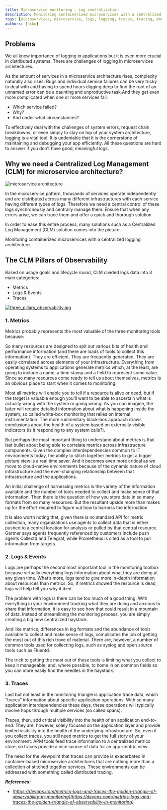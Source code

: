 ```yaml
---
title: Microservice monitoring - Log centralization
description: Monitoring containerized microservices with a centralized logging architecture.
tags: [microservices, microservice, logs, logging, traces, tracing, monitors, monitoing]
authors: [niko]
---
```


## Problems

We all know importance of logging in applications but it is even more crucial in distributed systems. There are challenges of logging in microservices architectures.

As the amount of services in a microservice architecture rises, complexity naturally also rises. Bugs and individual service failures can be very tricky to deal with and having to spend hours digging deep to find the root of an unnamed error can be a daunting and unproductive task.And they get even more complicated when one or more services fail.

- Which service failed?
- Why?
- And under what circumstances?

To effectively deal with the challenges of system errors, request chain breakdowns, or even simply to stay on top of your system architecture, logging is a vital tool. It is undeniable that it is the cornerstone of maintaining and debugging your app efficiently. All these questions are hard to answer if you don’t have good, meaningful logs.

## Why we need a Centralized Log Management (CLM) for microservice architecture?

![microservice architecture](/img/clm/microservices-architecture.png)

In the microservice pattern, thousands of services operate independently and are distributed across many different infrastructures with each service having different types of logs. Therefore we need a central control of these logs synchronously and centrally manage them. Ensure that when any errors arise, we can trace them and offer a quick and thorough solution.

In order to ease this entire process, many solutions such as a Centralized Log Management (CLM) solution comes into the picture.

Monitoring containerized microservices with a centralized logging architecture.

## The CLM Pillars of Observability

Based on usage goals and lifecycle round, CLM divided logs data into 3 main categories:

- Metrics
- Logs & Events
- Traces

[![three_pillars_observability.jpg](/img/clm/three_pillars_observability.png)](/img/clm/three_pillars_observability.png)

### 1. Metrics

Metrics probably represents the most valuable of the three monitoring tools because:

So many resources are designed to spit out various bits of health and performance information (and there are loads of tools to collect this information).
They are efficient.
They are frequently generated.
They are easily correlated across elements of your infrastructure.
Everything from operating systems to applications generate metrics which, at the least, are going to include a name, a time stamp and a field to represent some value. Since so many resources come ready to tell us about themselves, metrics is an obvious place to start when it comes to monitoring.

Most all metrics will enable you to tell if a resource is alive or dead, but if the target is valuable enough you’ll want to be able to ascertain what is actually wrong with the system or going wrong. As you can imagine, the latter will require detailed information about what is happening inside the system, so called white-box monitoring that relies on internal instrumentation. The more rudimentary black-box approach draws conclusions about the health of a system based on externally visible indicators (is it responding to any system calls?).

But perhaps the most important thing to understand about metrics is that last bullet about being able to correlate metrics across infrastructure components. Given the complex interdependencies common to IT environments today, the ability to stitch together metrics to get a bigger picture view is a real time saver. And it becomes even more critical as we move to cloud-native environments because of the dynamic nature of cloud infrastructure and the ever-changing relationship between that infrastructure and the applications.

An initial challenge of harnessing metrics is the variety of the information available and the number of tools needed to collect and make sense of that information. Then there is the question of how you store data in so many formats from so many resources. But the resultant upside more than makes up for the effort required to figure out how to harness the information.

It is also worth noting that, given there is no standard API for metric collection, many organizations use agents to collect data that is either pushed to a central location for analysis or pulled by that central resource. Gartner says agents frequently referenced by customers include push agents Collectd and Telegraf, while Prometheus is cited as a tool to pull information from targets.

### 2. Logs & Events

Logs are perhaps the second most important tool in the monitoring toolbox because virtually everything logs information about what they are doing at any given time. What’s more, logs tend to give more in-depth information about resources than metrics. So, if metrics showed the resource is dead, logs will help tell you why it died.

The problem with logs is there can be too much of a good thing. With everything in your environment tracking what they are doing and anxious to share that information, it is easy to see how that could result in a mountain of data. Instead of streamlining the monitoring process, you are simply creating a big new centralized haystack.

And like metrics, differences in log formats and the abundance of tools available to collect and make sense of logs, complicates the job of getting the most out of this rich trove of material. There are, however, a number of common tools used for collecting logs, such as syslog and open source tools such as Fluentd.

The trick to getting the most out of these tools is limiting what you collect to keep it manageable, and, where possible, to home in on common fields so you can more easily find the needles in the haystack.

### 3. Traces

Last but not least in the monitoring triangle is application trace data, which “traces” information about specific application operations. With so many application interdependencies these days, these operations will typically involve hops through multiple services (so called spans).

Traces, then, add critical visibility into the health of an application end-to-end. They are, however, solely focused on the application layer and provide limited visibility into the health of the underlying infrastructure. So, even if you collect traces, you still need metrics to get the full story of your environment. APM tools feed trace information to a centralized metrics store, so traces provide a nice source of data for an app-centric view.

The need for the viewpoint that traces can provide is exacerbated in container-based microservice architectures that are nothing more than a collection of stitched together services. These environments can be addressed with something called distributed tracing.

**_References:_**

- _[https://devops.com/metrics-logs-and-traces-the-golden-triangle-of-observability-in-monitoring](https://devops.com/metrics-logs-and-traces-the-golden-triangle-of-observability-in-monitoring)_
